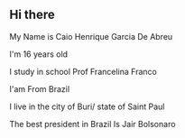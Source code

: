 ## Hi there 

My Name is Caio Henrique Garcia De Abreu

I'm 16 years old

I study in school Prof Francelina Franco

I'am From Brazil

I live in the city of Buri/ state of Saint Paul

The best president in Brazil Is Jair Bolsonaro
